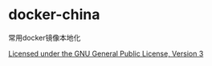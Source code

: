 # docker-china
常用docker镜像本地化

 [Licensed under the GNU General Public License, Version 3](http://www.gnu.org/licenses/gpl-3.0.html) 
